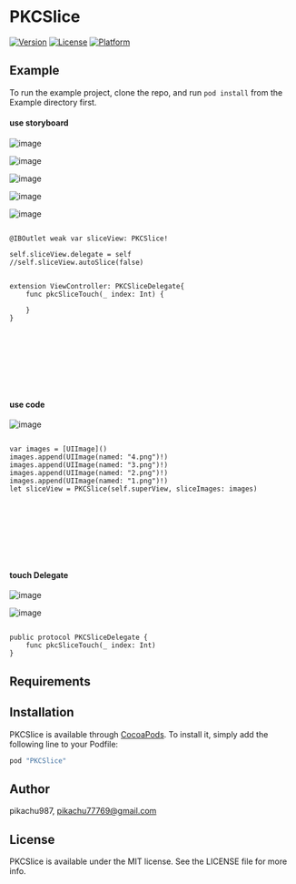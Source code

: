 # PKCSlice


[![Version](https://img.shields.io/cocoapods/v/PKCSlice.svg?style=flat)](http://cocoapods.org/pods/PKCSlice)
[![License](https://img.shields.io/cocoapods/l/PKCSlice.svg?style=flat)](http://cocoapods.org/pods/PKCSlice)
[![Platform](https://img.shields.io/cocoapods/p/PKCSlice.svg?style=flat)](http://cocoapods.org/pods/PKCSlice)

## Example

To run the example project, clone the repo, and run `pod install` from the Example directory first.

#### use storyboard

![image](./1.png)

![image](./2.png)

![image](./s_1.png)

![image](./s_2.png)

![image](./s_3.png)

~~~~

@IBOutlet weak var sliceView: PKCSlice!

self.sliceView.delegate = self
//self.sliceView.autoSlice(false)


extension ViewController: PKCSliceDelegate{
    func pkcSliceTouch(_ index: Int) {
        
    }
}

~~~~

<br><br><br><br><br><br>

#### use code

![image](./3.png)


~~~~

var images = [UIImage]()
images.append(UIImage(named: "4.png")!)
images.append(UIImage(named: "3.png")!)
images.append(UIImage(named: "2.png")!)
images.append(UIImage(named: "1.png")!)
let sliceView = PKCSlice(self.superView, sliceImages: images)

~~~~


<br><br><br><br><br><br>

#### touch Delegate

![image](./4.png)

![image](./5.png)


~~~~~

public protocol PKCSliceDelegate {
    func pkcSliceTouch(_ index: Int)
}

~~~~~


## Requirements

## Installation

PKCSlice is available through [CocoaPods](http://cocoapods.org). To install
it, simply add the following line to your Podfile:

```ruby
pod "PKCSlice"
```

## Author

pikachu987, pikachu77769@gmail.com

## License

PKCSlice is available under the MIT license. See the LICENSE file for more info.
